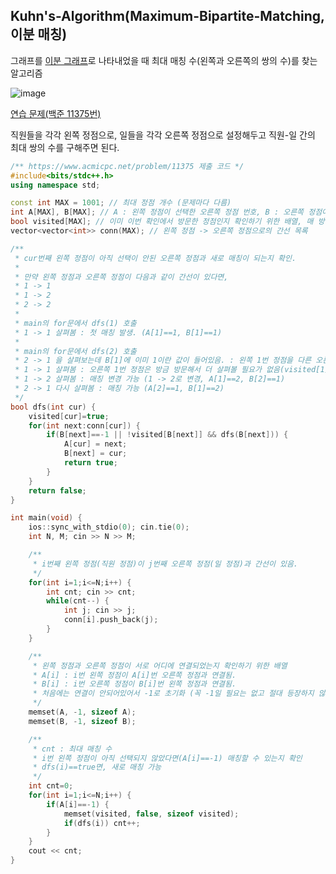 ## Kuhn's-Algorithm(Maximum-Bipartite-Matching, 이분 매칭)

그래프를 [이분 그래프](https://ko.wikipedia.org/wiki/%EC%9D%B4%EB%B6%84_%EA%B7%B8%EB%9E%98%ED%94%84)로 나타내었을 때 최대 매칭 수(왼쪽과 오른쪽의 쌍의 수)를 찾는 알고리즘

![image](https://github.com/user-attachments/assets/56ba1be0-a03c-4bb8-8816-b7da371723da)

[연습 문제(백준 11375번)](https://www.acmicpc.net/problem/11375)

직원들을 각각 왼쪽 정점으로, 일들을 각각 오른쪽 정점으로 설정해두고 직원-일 간의 최대 쌍의 수를 구해주면 된다.

``` c++
/** https://www.acmicpc.net/problem/11375 제출 코드 */
#include<bits/stdc++.h>
using namespace std;

const int MAX = 1001; // 최대 정점 개수 (문제마다 다름)
int A[MAX], B[MAX]; // A : 왼쪽 정점이 선택한 오른쪽 정점 번호, B : 오른쪽 정점이 선택한 왼쪽 정점 번호, 맨 처음에 -1로 한번 초기화
bool visited[MAX]; // 이미 이번 확인에서 방문한 정점인지 확인하기 위한 배열, 매 방문마다 false로 초기화
vector<vector<int>> conn(MAX); // 왼쪽 정점 -> 오른쪽 정점으로의 간선 목록

/**
 * cur번째 왼쪽 정점이 아직 선택이 안된 오른쪽 정점과 새로 매칭이 되는지 확인.
 * 
 * 만약 왼쪽 정점과 오른쪽 정점이 다음과 같이 간선이 있다면,
 * 1 -> 1
 * 1 -> 2
 * 2 -> 2
 * 
 * main의 for문에서 dfs(1) 호출
 * 1 -> 1 살펴봄 : 첫 매칭 발생. (A[1]==1, B[1]==1)
 * 
 * main의 for문에서 dfs(2) 호출
 * 2 -> 1 을 살펴보는데 B[1]에 이미 1이란 값이 들어있음. : 왼쪽 1번 정점을 다른 오른쪽 정점과 매칭할 수 있는지 확인
 * 1 -> 1 살펴봄 : 오른쪽 1번 정점은 방금 방문해서 더 살펴볼 필요가 없음(visited[1]==true)
 * 1 -> 2 살펴봄 : 매칭 변경 가능 (1 -> 2로 변경, A[1]==2, B[2]==1)
 * 2 -> 1 다시 살펴봄 : 매칭 가능 (A[2]==1, B[1]==2)
 */
bool dfs(int cur) {
    visited[cur]=true;
    for(int next:conn[cur]) {
        if(B[next]==-1 || !visited[B[next]] && dfs(B[next])) {
            A[cur] = next;
            B[next] = cur;
            return true;
        }
    }
    return false;
}

int main(void) {
    ios::sync_with_stdio(0); cin.tie(0);
    int N, M; cin >> N >> M;

    /** 
     * i번째 왼쪽 정점(직원 정점)이 j번째 오른쪽 정점(일 정점)과 간선이 있음.
     */
    for(int i=1;i<=N;i++) {
        int cnt; cin >> cnt;
        while(cnt--) {
            int j; cin >> j;
            conn[i].push_back(j);
        }
    }

    /** 
     * 왼쪽 정점과 오른쪽 정점이 서로 어디에 연결되었는지 확인하기 위한 배열
     * A[i] : i번 왼쪽 정점이 A[i]번 오른쪽 정점과 연결됨.
     * B[i] : i번 오른쪽 정점이 B[i]번 왼쪽 정점과 연결됨.
     * 처음에는 연결이 안되어있어서 -1로 초기화 (꼭 -1일 필요는 없고 절대 등장하지 않은 편한 숫자로 초기화하면 됨)
     */
    memset(A, -1, sizeof A);
    memset(B, -1, sizeof B);

    /** 
     * cnt : 최대 매칭 수
     * i번 왼쪽 정점이 아직 선택되지 않았다면(A[i]==-1) 매칭할 수 있는지 확인
     * dfs(i)==true면, 새로 매칭 가능
     */
    int cnt=0;
    for(int i=1;i<=N;i++) {
        if(A[i]==-1) {
            memset(visited, false, sizeof visited);
            if(dfs(i)) cnt++;
        }
    }
    cout << cnt;
}
```
